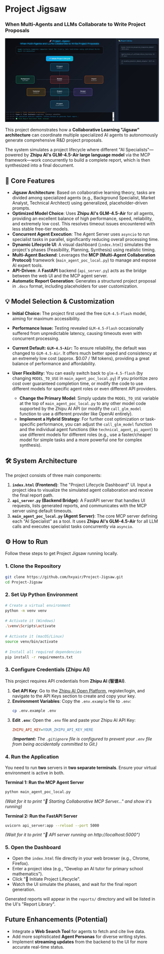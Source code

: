 # Project Jigsaw
### When Multi-Agents and LLMs Collaborate to Write Project Proposals

![Project Jigsaw Dashboard](UI.jpg)

This project demonstrates how a **Collaborative Learning "Jigsaw" architecture** can coordinate multiple specialized AI agents to autonomously generate comprehensive R&D project proposals.

The system simulates a project lifecycle where different "AI Specialists"—powered by **Zhipu AI's GLM-4.5-Air large language model** via the MCP framework—work concurrently to build a complete report, which is then synthesized into a final document.

## 🚀 Core Features

* **Jigsaw Architecture**: Based on collaborative learning theory, tasks are divided among specialized agents (e.g., Background Specialist, Market Analyst, Technical Architect) using generalized, placeholder-driven prompts.
* **Optimized Model Choice**: Uses **Zhipu AI's GLM-4.5-Air** for all agents, providing an excellent balance of high performance, speed, reliability, and extremely low cost. This resolves timeout issues encountered with less stable free-tier models.
* **Concurrent Agent Execution**: The Agent Server uses `asyncio` to run specialist tasks in parallel, significantly reducing overall processing time.
* **Dynamic Lifecycle UI**: A visual dashboard (`index.html`) simulates the project's phases (Feasibility, Planning, Synthesis) using realistic timing.
* **Multi-Agent Backend**: Leverages the **MCP (Multi-Agent Collaboration Protocol)** framework (`main_agent_poc_local.py`) to manage and expose AI expert tools.
* **API-Driven**: A **FastAPI** backend (`api_server.py`) acts as the bridge between the web UI and the MCP agent server.
* **Automatic Report Generation**: Generates a structured project proposal in `.docx` format, including placeholders for user customization.

## 💡 Model Selection & Customization

* **Initial Choice:** The project first used the free `GLM-4.5-Flash` model, aiming for maximum accessibility.
* **Performance Issue:** Testing revealed `GLM-4.5-Flash` occasionally suffered from unpredictable latency, causing timeouts even with concurrent processing.
* **Current Default: `GLM-4.5-Air`:** To ensure reliability, the default was changed to `GLM-4.5-Air`. It offers much better speed and consistency at an extremely low cost (approx. $0.07 / 1M tokens), providing a great balance of performance and affordability.
* **User Flexibility:** You can easily switch back to `glm-4.5-flash` (by changing `MODEL_TO_USE` in `main_agent_poc_local.py`) if you prioritize zero cost over guaranteed completion time, or modify the code to use different models for specific agent roles or even different API providers.

    * **Change the Primary Model**: Simply update the `MODEL_TO_USE` variable at the top of `main_agent_poc_local.py` to any other model code supported by the Zhipu AI API (or modify the `call_glm_model` function to use a different provider like OpenAI entirely).
    * **Implement a Hybrid Strategy**: For further cost optimization or task-specific performance, you can adjust the `call_glm_model` function and the individual agent functions (like `technical_agent`, `pi_agent`) to use different models for different roles (e.g., use a faster/cheaper model for simple tasks and a more powerful one for complex synthesis).

## 🛠️ System Architecture

The project consists of three main components:

1.  **`index.html` (Frontend)**: The "Project Lifecycle Dashboard" UI. Input a project idea to visualize the simulated agent collaboration and receive the final report path.
2.  **`api_server.py` (Backend Bridge)**: A FastAPI server that handles UI requests, lists generated reports, and communicates with the MCP server using default timeouts.
3.  **`main_agent_poc_local.py` (Agent Server)**: The core MCP server defining each "AI Specialist" as a tool. It uses **Zhipu AI's GLM-4.5-Air** for all LLM calls and executes specialist tasks concurrently via `asyncio`.

## ⚙️ How to Run

Follow these steps to get Project Jigsaw running locally.

### 1. Clone the Repository

```bash
git clone https://github.com/hxyair/Project-Jigsaw.git
cd Project-Jigsaw
```

### 2. Set Up Python Environment

```bash
# Create a virtual environment
python -m venv venv

# Activate it (Windows)
.\venv\Scripts\activate

# Activate it (macOS/Linux)
source venv/bin/activate

# Install all required dependencies
pip install -r requirements.txt
```

### 3. Configure Credentials (Zhipu AI)

This project requires API credentials from **Zhipu AI (智谱AI)**.

1.  **Get API Key**: Go to the [Zhipu AI Open Platform](https://open.bigmodel.cn/), register/login, and navigate to the API Keys section to create and copy your key.
2.  **Environment Variables**: Copy the `.env.example` file to `.env`:
    ```bash
    cp .env.example .env
    ```
3.  **Edit `.env`**: Open the `.env` file and paste your Zhipu AI API Key:
    ```ini
    ZHIPU_API_KEY=YOUR_ZHIPU_API_KEY_HERE
    ```
    *(**Important:** The `.gitignore` file is configured to prevent your `.env` file from being accidentally committed to Git.)*

### 4. Run the Application

You need to run **two** servers in **two separate terminals**. Ensure your virtual environment is active in both.

**Terminal 1: Run the MCP Agent Server**
```bash
python main_agent_poc_local.py
```
*(Wait for it to print "🚀 Starting Collaborative MCP Server..." and show it's running)*

**Terminal 2: Run the FastAPI Server**
```bash
uvicorn api_server:app --reload --port 5000
```
*(Wait for it to print "🔗 API server running on http://localhost:5000")*

### 5. Open the Dashboard

* Open the `index.html` file directly in your web browser (e.g., Chrome, Firefox).
* Enter a project idea (e.g., "Develop an AI tutor for primary school mathematics").
* Click "🚀 Initiate Project Lifecycle".
* Watch the UI simulate the phases, and wait for the final report generation.

Generated reports will appear in the `reports/` directory and will be listed in the UI's "Report Library".

## Future Enhancements (Potential)

* Integrate a **Web Search Tool** for agents to fetch and cite live data.
* Add more sophisticated **Agent Personas** for diverse writing styles.
* Implement **streaming updates** from the backend to the UI for more accurate real-time status.